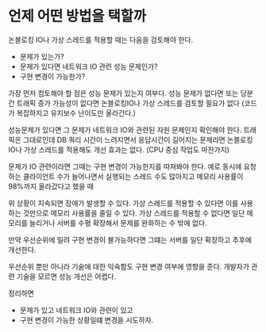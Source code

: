 # 언제 어떤 방법을 택할까
논블로킹 IO나 가상 스레드를 적용할 때는 다음을 검토해야 한다.
- 문제가 있는가?
- 문제가 있다면 네트워크 IO 관련 성능 문제인가?
- 구현 변경이 가능한가?

가장 먼저 컴토해야 할 점은 성능 문제가 있는지 여부다. 성능 문제가 없다면 또는 당분간 트래픽 증가 가능성이 없다면 논블로킹IO나 가상 스레드를 검토할 필요가 없다 (코드가 복잡하지고 유지보수 난이도만 올라간다.)

성능문제가 있다면 그 문제가 네트워크 IO와 관련된 자원 문제인지 확인해야 한다. 트래픽은 그대로인데 DB 쿼리 시간이 느려지면서 응답시간이 길어지는 문제라면 논블로킹IO나 가상 스레드를 적용해도 개선 효과는 없다. (CPU 중심 작업도 마찬가지)

문제가 IO 관련이라면 그때는 구현 변경이 가능한지를 따져봐야 한다. 예로 동시에 요청하는 클라이언트 수가 늘어나면서 실행되는 스레드 수도 많아지고 메모리 사용률이 98%까지 올라갔다고 했을 때 

위 상황이 지속되면 장애가 발생할 수 있다. 가상 스레드를 적용할 수 있다면 이를 사용하는 것만으로 메모리 사용률을 줄일 수 있다. 가상 스레드를 적용할 수 없다면 일단 메모리를 늘리거나 서버를 수평 확장해서 문제를 완화하는 수 밖에 없다.

만약 우선순위에 밀려 구현 변경이 불가능하다면 그떄는 서버를 일단 확장하고 추후에 개선한다. 

우선순위 뿐만 아니라 기술에 대한 익숙함도 구현 변경 여부에 영향을 준다. 개발자가 관련 기술을 모르면 성능 개선은 어렵다.

정리하면
- 문제가 있고 네트워크 IO와 관련이 있고
- 구현 변경이 가능한 상황일떄 변경을 시도하자.

